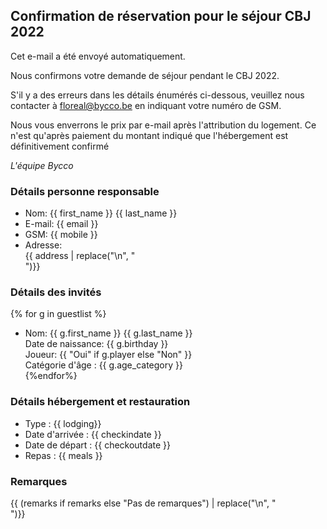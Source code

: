 ## Confirmation de réservation pour le séjour CBJ 2022

Cet e-mail a été envoyé automatiquement.

Nous confirmons votre demande de séjour pendant le CBJ 2022.

S'il y a des erreurs dans les détails énumérés ci-dessous, veuillez nous contacter à floreal@bycco.be en indiquant votre numéro de GSM.

Nous vous enverrons le prix par e-mail après l'attribution du logement. Ce n'est qu'après paiement du montant indiqué que l'hébergement est définitivement confirmé

_L'équipe Bycco_

### Détails personne responsable

 - Nom: {{ first_name }} {{ last_name }}
 - E-mail: {{ email }}
 - GSM: {{ mobile }}
 - Adresse: <br>{{ address | replace("\n", "<br>")}}

### Détails des invités

{% for g in guestlist %}
  - Nom: {{ g.first_name }} {{ g.last_name }} <br>
    Date de naissance: {{ g.birthday }} <br>
    Joueur: {{ "Oui" if g.player else "Non" }} <br>
    Catégorie d'âge : {{ g.age_category }} <br>
{%endfor%}
          
### Détails hébergement et restauration

 - Type : {{ lodging}}
 - Date d'arrivée : {{ checkindate }}
 - Date de départ : {{ checkoutdate }}
 - Repas : {{ meals }}

### Remarques

{{ (remarks if remarks else "Pas de remarques") | replace("\n", "<br>")}}